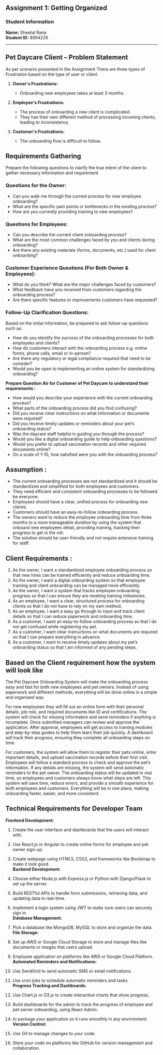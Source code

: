 ## Assignment 1: Getting Organized

### Student Information
**Name:** Sheetal Rana  
**Student ID:** 8994226  

---

## Pet Daycare Client – Problem Statement
As per scenario presented in the Assignment There are three types of Frustration based on the type of user or client.

1. **Owner's Frustrations:**
   - Onboarding new employees takes at least 3 months.

2. **Employee's Frustrations:**
   - The process of onboarding a new client is complicated.
   - They has their own different method of processing incoming clients, leading to inconsistency

3. **Customer's Frustrations:**
   - The onboarding flow is difficult to follow.


## Requirements Gathering  

Prepare the following questions to clarify the true intent of the client to gather necessary information and requirement  

### Questions for the Owner:
- Can you walk me through the current process for new employee onboarding?
- What are the specific pain points or bottlenecks in the existing process?
- How are you currently providing training to new employees?

### Questions for Employees:
- Can you describe the current client onboarding process?
- What are the most common challenges faced by you and clients during onboarding?
- Are there any existing materials (forms, documents, etc.) used for client onboarding?

### Customer Experience Questions (For Both Owner & Employees):
- What do you think? What are the major challenges faced by customers?
- What feedback have you received from customers regarding the onboarding process?
- Are there specific features or improvements customers have requested?


### Follow-Up Clarification Questions:
Based on the initial information, be prepared to ask follow-up questions such as:  
- How do you identify the success of the onboarding processes for both employees and clients?
- How do customers interact with the onboarding process e.g. online forms, phone calls, email or in-person?
- Are there any regulatory or legal compliance required that need to be consider?
- Would you be open to implementing an online system for standardizing onboarding?

**Prepare Question Air for Customer of Pet Daycare to understand their requirements :**
- How would you describe your experience with the current onboarding process?
- What parts of the onboarding process did you find confusing?
- Did you receive clear instructions on what information or documents were required?
- Did you receive timely updates or reminders about your pet’s onboarding status?
- Was the daycare staff helpful in guiding you through the process?
- Would you like a digital onboarding guide to help onboarding questions?
- Would you prefer to upload vaccination records and other required documents online?
- On a scale of 1-10, how satisfied were you with the onboarding process?


## Assumption :
- The current onboarding processes are not standardized and it should be standardized and simplified for both employees and customers.
- They need efficient and consistent onboarding processes to be followed be everyone.
- Employees should have a clear, unified process for onboarding new clients.
- Customers should have an easy-to-follow onboarding process.
- The owners want to reduce the employee onboarding time from three months to a more manageable duration by using the system that onboard new employees detail, providing training, tracking their progress to get in the roll.
- The solution should be user-friendly and not require extensive training for staff.


## Client Requirements :
1.	As the owner, I want a standardized employee onboarding process so that new hires can be trained efficiently and reduce onboarding time.
2.	As the owner, I want a digital onboarding system so that employee training and client onboarding can be managed more efficiently.
3.	As the owner, I want a system that tracks employee onboarding progress so that I can ensure they are meeting training milestones.
4.	As an employee, I want a clear, structured process for onboarding clients so that I do not have to rely on my own method.
5.	As an employee, I want a easy go through to input and track client details so that I can reduce paperwork and onboarding time.
6.	As a customer, I want an easy-to-follow onboarding process so that I do not get confused while registering my pet.
7.	As a customer, I want clear instructions on what documents are required so that I can prepare everything in advance.
8.	As a customer, I want to receive timely updates about my pet’s onboarding status so that I am informed of any pending steps.


## Based on the Client requirement how the system will look like
The Pet Daycare Onboarding System will make the onboarding process easy and fast for both new employees and pet owners. Instead of using paperwork and different methods, everything will be done online in a simple and organized way.

For new employees they will fill out an online form with their personal details, job role, and required documents like ID and certifications. The system will check for missing information and send reminders if anything is incomplete. Once submitted managers can review and approve the application. After approval, employees will get access to training modules and step-by-step guides to help them learn their job quickly. A dashboard will track their progress, ensuring they complete all onboarding steps on time.

For customers, the system will allow them to register their pets online, enter important details, and upload vaccination records before their first visit. Employees will follow a standard process to check and approve the pet’s information. If any details are missing, the system will send automatic reminders to the pet owner. The onboarding status will be updated in real time, so employees and customers always know what steps are left.
This system will save time, reduce errors, and provide a smooth experience for both employees and customers. Everything will be in one place, making onboarding faster, easier, and more consistent.


## Technical Requirements for Developer Team  

**Frontend Development:**  
1.	Create the user interface and dashboards that the users will interact with.
2.	Use React.js or Angular to create online forms for employee and pet owner sign-up.
3.	Create webpage using HTML5, CSS3, and frameworks like Bootstrap to make it look good.  
**Backend Development:**  

4.	Choose either Node.js with Express.js or Python with Django/Flask to set up the server.
5.	Build RESTful APIs to handle form submissions, retrieving data, and updating data in real-time.
6.	Implement a login system using JWT to make sure users can securely sign in.  
**Database Management:**  

7.	Pick a database like MongoDB, MySQL to store and organize the data.  
**File Storage:**  

9.	Set up AWS or Google Cloud Storage to store and manage files like documents or images that users upload.
10.	Employee application on platforms like AWS or Google Cloud Platform.  
**Automated Reminders and Notifications:**  

11.	Use SendGrid to send automatic SMS or email notifications.
12.	Use cron jobs to schedule automatic reminders and tasks.  
**Progress Tracking and Dashboards:**  

13.	Use Chart.js or D3.js to create interactive charts that show progress.
14.	Build dashboards for the admin to track the progress of employee and pet owner onboarding, using React Admin.
15.	to package your application so it runs smoothly in any environment.  
**Version Control:**  

16.	Use Git to manage changes to your code.
17.	Store your code on platforms like GitHub for version management and collaboration.


